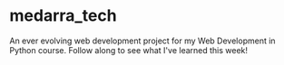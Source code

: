 # medarra_tech
 An ever evolving web development project for my Web Development in Python course. Follow along to see what I've learned this week!
